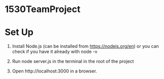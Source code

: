 # 1530TeamProject

# Set Up
1. Install Node.js (can be installed from https://nodejs.org/en) or you can check if you have it already with node -v

2. Run node server.js in the terminal in the root of the project

3. Open http://localhost:3000 in a browser.
